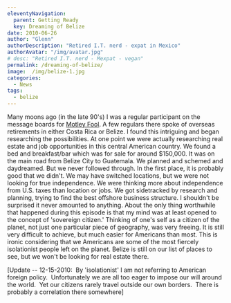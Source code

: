 ```yaml
---
eleventyNavigation:
  parent: Getting Ready
  key: Dreaming of Belize
date: 2010-06-26
author: "Glenn"
authorDescription: "Retired I.T. nerd - expat in Mexico"
authorAvatar: "/img/avatar.jpg"
# desc: "Retired I.T. nerd - Mexpat - vegan"
permalink: /dreaming-of-belize/
image:  /img/belize-1.jpg
categories:
  - News
tags:
  - belize
---
```

Many moons ago (in the late 90's) I was a regular participant on the message boards for [Motley Fool](https://fool.com). A few regulars there spoke of overseas retirements in either Costa Rica or Belize. I found this intriguing and began researching the possibilities. At one point we were actually researching real estate and job opportunities in this central American country. We found a bed and breakfast/bar which was for sale for around $150,000. It was on the main road from Belize City to Guatemala. We planned and schemed and daydreamed. But we never followed through. In the first place, it is probably good that we didn't. We may have switched locations, but we were not looking for true independence. We were thinking more about independence from U.S. taxes than location or jobs. We got sidetracked by research and planning, trying to find the best offshore business structure. I shouldn't be surprised it never amounted to anything. About the only thing worthwhile that happened during this episode is that my mind was at least opened to the concept of 'sovereign citizen.' Thinking of one's self as a citizen of the planet, not just one particular piece of geography, was very freeing. It is still very difficult to achieve, but much easier for Americans than most. This is ironic considering that we Americans are some of the most fiercely isolationist people left on the planet. Belize is still on our list of places to see, but we won't be looking for real estate there.

[Update -- 12-15-2010:  By 'isolationist' I am not referring to American foreign policy.  Unfortunately we are all too eager to impose our will around the world.  Yet our citizens rarely travel outside our own borders.  There is probably a correlation there somewhere]
